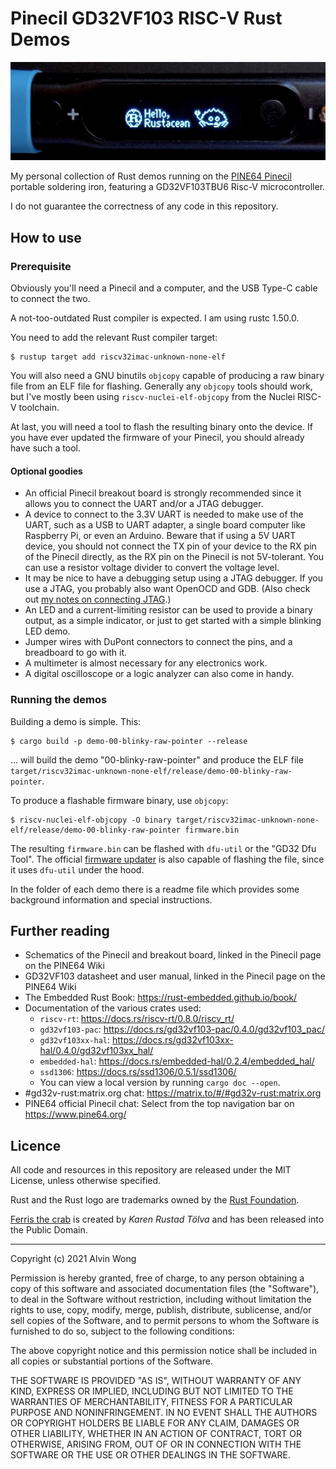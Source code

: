 Pinecil GD32VF103 RISC-V Rust Demos
===

![Pinecil running OLED demo animation](anim.gif)

My personal collection of Rust demos running on the [PINE64 Pinecil][pinecil]
portable soldering iron, featuring a GD32VF103TBU6 Risc-V microcontroller.

I do not guarantee the correctness of any code in this repository.

[pinecil]: https://wiki.pine64.org/wiki/Pinecil


How to use
---

### Prerequisite

Obviously you'll need a Pinecil and a computer, and the USB Type-C cable to
connect the two.

A not-too-outdated Rust compiler is expected. I am using rustc 1.50.0.

You need to add the relevant Rust compiler target:

```
$ rustup target add riscv32imac-unknown-none-elf
```

You will also need a GNU binutils `objcopy` capable of producing a raw binary
file from an ELF file for flashing. Generally any `objcopy` tools should work,
but I've mostly been using `riscv-nuclei-elf-objcopy` from the Nuclei RISC-V
toolchain.

At last, you will need a tool to flash the resulting binary onto the device.
If you have ever updated the firmware of your Pinecil, you should already have
such a tool.

#### Optional goodies

- An official Pinecil breakout board is strongly recommended since it allows
  you to connect the UART and/or a JTAG debugger.
- A device to connect to the 3.3V UART is needed to make use of the UART, such
  as a USB to UART adapter, a single board computer like Raspberry Pi, or even
  an Arduino. Beware that if using a 5V UART device, you should not connect the
  TX pin of your device to the RX pin of the Pinecil directly, as the RX pin on
  the Pinecil is not 5V-tolerant. You can use a resistor voltage divider to
  convert the voltage level.
- It may be nice to have a debugging setup using a JTAG debugger. If you use a
  JTAG, you probably also want OpenOCD and GDB. (Also check out [my notes on
  connecting JTAG](./notes/01-JTAG.md).)
- An LED and a current-limiting resistor can be used to provide a binary
  output, as a simple indicator, or just to get started with a simple blinking
  LED demo.
- Jumper wires with DuPont connectors to connect the pins, and a breadboard
  to go with it.
- A multimeter is almost necessary for any electronics work.
- A digital oscilloscope or a logic analyzer can also come in handy.

### Running the demos

Building a demo is simple. This:

```
$ cargo build -p demo-00-blinky-raw-pointer --release
```

... will build the demo "00-blinky-raw-pointer" and produce the ELF file
`target/riscv32imac-unknown-none-elf/release/demo-00-blinky-raw-pointer`.

To produce a flashable firmware binary, use `objcopy`:

```
$ riscv-nuclei-elf-objcopy -O binary target/riscv32imac-unknown-none-elf/release/demo-00-blinky-raw-pointer firmware.bin
```

The resulting `firmware.bin` can be flashed with `dfu-util` or the
"GD32 Dfu Tool". The official [firmware updater][updater] is also capable of
flashing the file, since it uses `dfu-util` under the hood.

In the folder of each demo there is a readme file which provides some
background information and special instructions.

[updater]: https://github.com/pine64/pinecil-firmware-updater


Further reading
---

- Schematics of the Pinecil and breakout board, linked in the Pinecil page on
  the PINE64 Wiki
- GD32VF103 datasheet and user manual, linked in the Pinecil page on the PINE64
  Wiki
- The Embedded Rust Book: https://rust-embedded.github.io/book/
- Documentation of the various crates used:
    - `riscv-rt`: https://docs.rs/riscv-rt/0.8.0/riscv_rt/
    - `gd32vf103-pac`: https://docs.rs/gd32vf103-pac/0.4.0/gd32vf103_pac/
    - `gd32vf103xx-hal`: https://docs.rs/gd32vf103xx-hal/0.4.0/gd32vf103xx_hal/
    - `embedded-hal`: https://docs.rs/embedded-hal/0.2.4/embedded_hal/
    - `ssd1306`: https://docs.rs/ssd1306/0.5.1/ssd1306/
    - You can view a local version by running `cargo doc --open`.
- #gd32v-rust:matrix.org chat: https://matrix.to/#/#gd32v-rust:matrix.org
- PINE64 official Pinecil chat: Select from the top navigation bar on https://www.pine64.org/


Licence
---

All code and resources in this repository are released under the MIT License,
unless otherwise specified.

Rust and the Rust logo are trademarks owned by the [Rust Foundation].

[Ferris the crab] is created by *Karen Rustad Tölva* and has been
released into the Public Domain.

[Rust Foundation]: https://foundation.rust-lang.org/
[Ferris the crab]: https://www.rustacean.net/

---

Copyright (c) 2021 Alvin Wong

Permission is hereby granted, free of charge, to any person obtaining a copy
of this software and associated documentation files (the "Software"), to deal
in the Software without restriction, including without limitation the rights
to use, copy, modify, merge, publish, distribute, sublicense, and/or sell
copies of the Software, and to permit persons to whom the Software is
furnished to do so, subject to the following conditions:

The above copyright notice and this permission notice shall be included in all
copies or substantial portions of the Software.

THE SOFTWARE IS PROVIDED "AS IS", WITHOUT WARRANTY OF ANY KIND, EXPRESS OR
IMPLIED, INCLUDING BUT NOT LIMITED TO THE WARRANTIES OF MERCHANTABILITY,
FITNESS FOR A PARTICULAR PURPOSE AND NONINFRINGEMENT. IN NO EVENT SHALL THE
AUTHORS OR COPYRIGHT HOLDERS BE LIABLE FOR ANY CLAIM, DAMAGES OR OTHER
LIABILITY, WHETHER IN AN ACTION OF CONTRACT, TORT OR OTHERWISE, ARISING FROM,
OUT OF OR IN CONNECTION WITH THE SOFTWARE OR THE USE OR OTHER DEALINGS IN THE
SOFTWARE.

